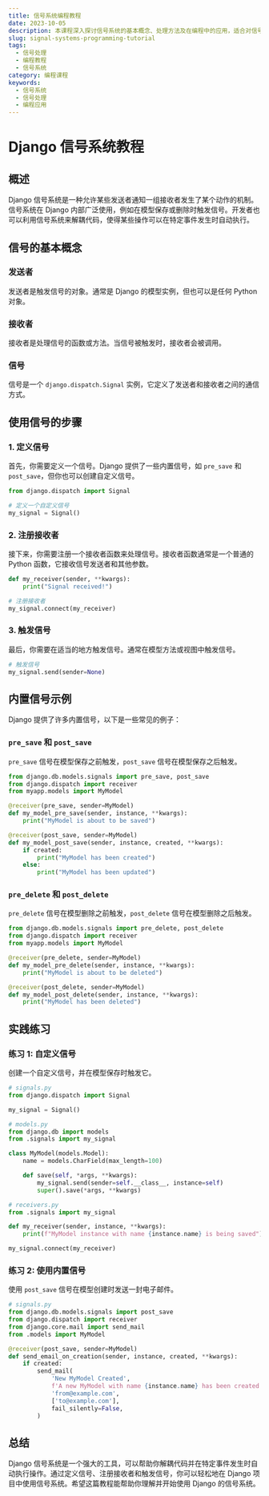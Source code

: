 ```yaml
---
title: 信号系统编程教程
date: 2023-10-05
description: 本课程深入探讨信号系统的基本概念、处理方法及在编程中的应用，适合对信号处理感兴趣的程序员。
slug: signal-systems-programming-tutorial
tags:
  - 信号处理
  - 编程教程
  - 信号系统
category: 编程课程
keywords:
  - 信号系统
  - 信号处理
  - 编程应用
---
```


# Django 信号系统教程

## 概述

Django 信号系统是一种允许某些发送者通知一组接收者发生了某个动作的机制。信号系统在 Django 内部广泛使用，例如在模型保存或删除时触发信号。开发者也可以利用信号系统来解耦代码，使得某些操作可以在特定事件发生时自动执行。

## 信号的基本概念

### 发送者
发送者是触发信号的对象。通常是 Django 的模型实例，但也可以是任何 Python 对象。

### 接收者
接收者是处理信号的函数或方法。当信号被触发时，接收者会被调用。

### 信号
信号是一个 `django.dispatch.Signal` 实例，它定义了发送者和接收者之间的通信方式。

## 使用信号的步骤

### 1. 定义信号
首先，你需要定义一个信号。Django 提供了一些内置信号，如 `pre_save` 和 `post_save`，但你也可以创建自定义信号。

```python
from django.dispatch import Signal

# 定义一个自定义信号
my_signal = Signal()
```

### 2. 注册接收者
接下来，你需要注册一个接收者函数来处理信号。接收者函数通常是一个普通的 Python 函数，它接收信号发送者和其他参数。

```python
def my_receiver(sender, **kwargs):
    print("Signal received!")

# 注册接收者
my_signal.connect(my_receiver)
```

### 3. 触发信号
最后，你需要在适当的地方触发信号。通常在模型方法或视图中触发信号。

```python
# 触发信号
my_signal.send(sender=None)
```

## 内置信号示例

Django 提供了许多内置信号，以下是一些常见的例子：

### `pre_save` 和 `post_save`
`pre_save` 信号在模型保存之前触发，`post_save` 信号在模型保存之后触发。

```python
from django.db.models.signals import pre_save, post_save
from django.dispatch import receiver
from myapp.models import MyModel

@receiver(pre_save, sender=MyModel)
def my_model_pre_save(sender, instance, **kwargs):
    print("MyModel is about to be saved")

@receiver(post_save, sender=MyModel)
def my_model_post_save(sender, instance, created, **kwargs):
    if created:
        print("MyModel has been created")
    else:
        print("MyModel has been updated")
```

### `pre_delete` 和 `post_delete`
`pre_delete` 信号在模型删除之前触发，`post_delete` 信号在模型删除之后触发。

```python
from django.db.models.signals import pre_delete, post_delete
from django.dispatch import receiver
from myapp.models import MyModel

@receiver(pre_delete, sender=MyModel)
def my_model_pre_delete(sender, instance, **kwargs):
    print("MyModel is about to be deleted")

@receiver(post_delete, sender=MyModel)
def my_model_post_delete(sender, instance, **kwargs):
    print("MyModel has been deleted")
```

## 实践练习

### 练习 1: 自定义信号
创建一个自定义信号，并在模型保存时触发它。

```python
# signals.py
from django.dispatch import Signal

my_signal = Signal()

# models.py
from django.db import models
from .signals import my_signal

class MyModel(models.Model):
    name = models.CharField(max_length=100)

    def save(self, *args, **kwargs):
        my_signal.send(sender=self.__class__, instance=self)
        super().save(*args, **kwargs)

# receivers.py
from .signals import my_signal

def my_receiver(sender, instance, **kwargs):
    print(f"MyModel instance with name {instance.name} is being saved")

my_signal.connect(my_receiver)
```

### 练习 2: 使用内置信号
使用 `post_save` 信号在模型创建时发送一封电子邮件。

```python
# signals.py
from django.db.models.signals import post_save
from django.dispatch import receiver
from django.core.mail import send_mail
from .models import MyModel

@receiver(post_save, sender=MyModel)
def send_email_on_creation(sender, instance, created, **kwargs):
    if created:
        send_mail(
            'New MyModel Created',
            f'A new MyModel with name {instance.name} has been created.',
            'from@example.com',
            ['to@example.com'],
            fail_silently=False,
        )
```

## 总结

Django 信号系统是一个强大的工具，可以帮助你解耦代码并在特定事件发生时自动执行操作。通过定义信号、注册接收者和触发信号，你可以轻松地在 Django 项目中使用信号系统。希望这篇教程能帮助你理解并开始使用 Django 的信号系统。
